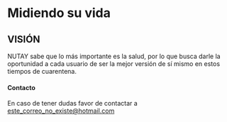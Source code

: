 # Midiendo su vida

## VISIÓN
NUTAY sabe que lo más importante es la salud, por lo que busca darle la oportunidad a cada usuario de ser la mejor versión de sí mismo en estos tiempos de cuarentena.

#### Contacto
En caso de tener dudas favor de contactar a [este_correo_no_existe@hotmail.com](https://outlook.live.com/owa/)
